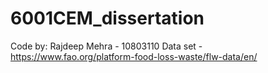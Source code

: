 # 6001CEM_dissertation
Code by: Rajdeep Mehra - 10803110
Data set - https://www.fao.org/platform-food-loss-waste/flw-data/en/
